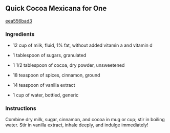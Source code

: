 ## Quick Cocoa Mexicana for One

[eea556bad3](http://www.food.com/recipe/quick-cocoa-mexicana-for-one-30293)

### Ingredients

 - 12 cup of milk, fluid, 1% fat, without added vitamin a and vitamin d

 - 1 tablespoon of sugars, granulated

 - 1 1/2 tablespoon of cocoa, dry powder, unsweetened

 - 18 teaspoon of spices, cinnamon, ground

 - 14 teaspoon of vanilla extract

 - 1 cup of water, bottled, generic

### Instructions

Combine dry milk, sugar, cinnamon, and cocoa in mug or cup; stir in boiling water. Stir in vanilla extract, inhale deeply, and indulge immediately!